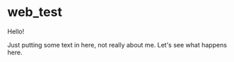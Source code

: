 # web_test

Hello!

Just putting some text in here, not really about me.
Let's see what happens here.
